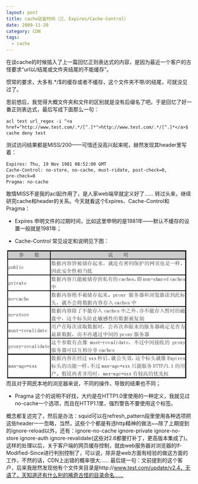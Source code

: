 ```yaml
---
layout: post
title: cache驻留时间（三、Expires/Cache-Control）
date: 2009-11-20
category: CDN
tags:
  - cache
---
```


在谈cache的时候插入了上一篇回忆正则表达式的内容，是因为最近一个客户的古怪要求“url以/结尾或文件夹结尾的不能缓存”。

惯常的要求，大多有.*/$的缓存或者不缓存，这个文件夹不带/的结尾，可就没见过了。

思前想后，我觉得大概文件夹和文件的区别就是没有后缀名了吧。于是回忆了好一番正则表达式，最后写成下面那么一句：
```squid
acl test url_regex -i ^<a href="http://www.test.com/.*/[^.]*">http://www.test.com/.*/[^.]*</a>$
cache deny test
```
测试访问结果都是MISS/200——可惜还没高兴起来呢，赫然发现其header里写着：

    Expires: Thu, 19 Nov 1981 08:52:00 GMT
    Cache-Control: no-store, no-cache, must-ridate, post-check=0,
    pre-check=0
    Pragma: no-cache

敢情MISS不是我的acl起作用了，是人家web端早就定义好了……
转过头来，继续研究cache和header的关系。今天就看这个Expires、Cache-Control和Pragma：

* Expires 申明文件的过期时间，比如这里申明的是1981年——默认不缓存的设置一般就是1981年；

* Cache-Control 常见设定和说明见下图：
<img src="/images/uploads/cache-control.jpg" alt="" />
而且对于网民本地的浏览器来说，不同的操作，导致的结果也不同；

* Pragma
这个的说明不好找，大约是在HTTP1.0里使用的一种定义，我就见过no-cache一个选项，而且在HTTP1.1里，强烈警告不要使用这个标签。

概念都复述完了，然后是办法：squid可以在refresh_pattern段里使用各种选项把这些header一一忽略，当然，这些个个都是有违http精神的做法~~除了上期提到的ignore-reload以外，还有：ignore-no-cache ignore-private ignore-no-store ignore-auth ignore-revalidate(这些对2.6都要打补丁，更高版本集成了)。
这样的处理以后，关于客户端的网页缓存控制，就由web服务器对浏览器的If-Modified-Since进行判别控制了，可以说，除非是web方面有经验的做这方面的工作，不然的话，CDN上出错的概率很大……
最后提一句：文前提到的这个客户，后来我居然发现他有个文件夹目录是http://www.test.com/update/v2.4，无语了，天知道还有什么别的稀奇古怪的目录命名……

